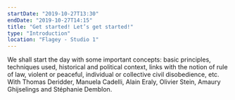 ```yaml
---
startDate: "2019-10-27T13:30"
endDate: "2019-10-27T14:15"
title: "Get started! Let’s get started!"
type: "Introduction"
location: "Flagey - Studio 1"
---
```

We shall start the day with some important concepts: basic principles, techniques used, historical and political context, links with the notion of rule of law, violent or peaceful, individual or collective civil disobedience, etc. With Thomas Deridder, Manuela Cadelli, Alain Eraly, Olivier Stein, Amaury Ghijselings and Stéphanie Demblon.
